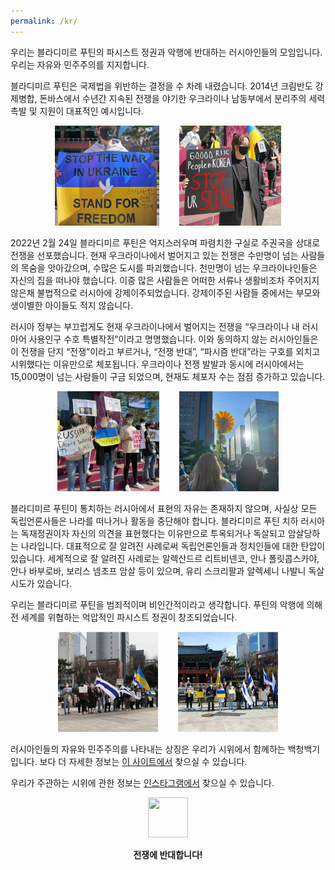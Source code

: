 ```yaml
---
permalink: /kr/
---
```


우리는 블라디미르 푸틴의 파시스트 정권과 악행에 반대하는 러시아인들의 모임입니다. 우리는 자유와 민주주의를 지지합니다.

블라디미르 푸틴은 국제법을 위반하는 결정을 수 차례 내렸습니다. 2014년 크림반도 강제병합, 돈바스에서 수년간 지속된 전쟁을 야기한 우크라이나 남동부에서 분리주의 세력 촉발 및 지원이 대표적인 예시입니다.

<p align="center">
<img src="assets/20220514-091636.jpg" height="160"/>&emsp;&emsp;
<img src="assets/20220514-092141.jpg" height="160"/>
</p>

2022년 2월 24일 블라디미르 푸틴은 억지스러우며 파렴치한 구실로 주권국을 상대로 전쟁을 선포했습니다. 현재 우크라이나에서 벌어지고 있는 전쟁은 수만명이 넘는 사람들의 목숨을 앗아갔으며, 수많은 도시를 파괴했습니다. 천만명이 넘는 우크라이나인들은 자신의 집을 떠나야 했습니다. 이중 많은 사람들은 어떠한 서류나 생활비조차 주어지지 않은채 불법적으로 러시아에 강제이주되었습니다. 강제이주된 사람들 중에서는 부모와 생이별한 아이들도 적지 않습니다.

러시아 정부는 부끄럽게도 현재 우크라이나에서 벌어지는 전쟁을 “우크라이나 내 러시아어 사용인구 수호 특별작전”이라고 명명했습니다. 이와 동의하지 않는 러시아인들은 이 전쟁을 단지 “전쟁”이라고 부르거나, “전쟁 반대”, “파시즘 반대”라는 구호를 외치고 시위했다는 이유만으로 체포됩니다. 우크라이나 전쟁 발발과 동시에 러시아에서는 15,000명이 넘는 사람들이 구금 되었으며, 현재도 체포자 수는 점점 증가하고 있습니다.

<p align="center">
<img src="assets/20220514-091932.jpg" height="160"/>&emsp;&emsp;
<img src="assets/20220514-091128.jpg" height="160"/>
</p>

블라디미르 푸틴이 통치하는 러시아에서 표현의 자유는 존재하지 않으며, 사실상 모든 독립언론사들은 나라를 떠나거나 활동을 중단해야 합니다. 블라디미르 푸틴 치하 러시아는 독재정권이자 자신의 의견을 표현했다는 이유만으로 투옥되거나 독살되고 암살당하는 나라입니다. 대표적으로 잘 알려진 사례로써 독립언론인들과 정치인들에 대한 탄압이 있습니다. 세계적으로 잘 알려진 사례로는 알렉산드르 리트비넨코, 안나 폴릿콥스카야, 안나 바부로바, 보리스 넴초프 암살 등이 있으며, 유리 스크리팔과 알렉세니 나발니 독살시도가 있습니다.

우리는 블라디미르 푸틴을 범죄적이며 비인간적이라고 생각합니다. 푸틴의 악행에 의해 전 세계를 위협하는 억압적인 파시스트 정권이 창조되었습니다.

<p align="center">
<img src="assets/20220514-091305.jpg" height="160"/>&emsp;&emsp;
<img src="assets/20220514-091357.jpg" height="160"/>
</p>

러시아인들의 자유와 민주주의를 나타내는 상징은 우리가 시위에서 함께하는 백청백기입니다. 보다 더 자세한 정보는 <a href="https://whitebluewhite.info/korean">이 사이트에서</a> 찾으실 수 있습니다.

우리가 주관하는 시위에 관한 정보는 <a href="https://www.instagram.com/voicesinkorea/">인스타그램에서</a> 찾으실 수 있습니다.

<p align="center">
<a href="https://www.instagram.com/voicesinkorea/">
  <img src="https://user-images.githubusercontent.com/105092258/167867747-adbe270f-2c0d-48a5-87c1-bbd547b79e0b.png" width="64" height="64" />
</a>
</p>

<p align="center"><b>전쟁에 반대합니다!</b></p>
